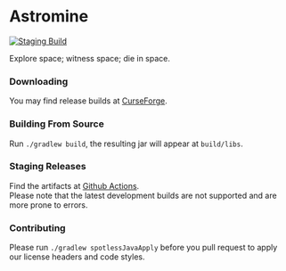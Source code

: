 # Astromine
[![Staging Build](https://github.com/Chainmail-Studios/Astromine/workflows/Staging%20Build/badge.svg)](https://github.com/Chainmail-Studios/Astromine/actions?query=workflow%3A%22Staging+Build%22)

Explore space; witness space; die in space.

### Downloading
You may find release builds at [CurseForge](https://www.curseforge.com/minecraft/mc-mods/astromine-fabric).

### Building From Source
Run `./gradlew build`, the resulting jar will appear at `build/libs`.

### Staging Releases
Find the artifacts at [Github Actions](https://github.com/Chainmail-Studios/Astromine/actions?query=workflow%3A%22Staging+Build%22).  
Please note that the latest development builds are not supported and are more prone to errors.

### Contributing
Please run `./gradlew spotlessJavaApply` before you pull request to apply our license headers and code styles.